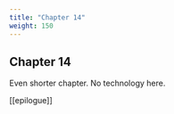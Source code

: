 ```yaml
---
title: "Chapter 14"
weight: 150
---
```


## Chapter 14

Even shorter chapter. No technology here.

[[epilogue]]
